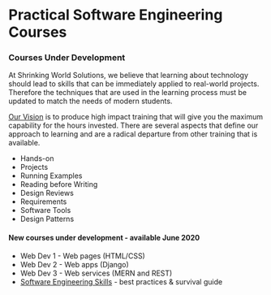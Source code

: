 # Practical Software Engineering Courses

### Courses Under Development

At Shrinking World Solutions, we believe that learning about technology should
lead to  skills that can be immediately applied to real-world projects.
Therefore the techniques that are used in the learning process must be  updated
to match the needs of modern students.

[Our Vision](/shrinkingworld/Vision) is to produce high impact training that will give you the
maximum capability for the hours invested.
There are several aspects that define our approach to learning and are a radical
departure from other training that is available.

* Hands-on
* Projects
* Running Examples
* Reading before Writing
* Design Reviews
* Requirements
* Software Tools
* Design Patterns


#### New courses under development - available June 2020

* Web Dev 1 - Web pages (HTML/CSS)
* Web Dev 2 - Web apps (Django)
* Web Dev 3 - Web services (MERN and REST)
* [Software Engineering Skills](cs350) - best practices  & survival guide

